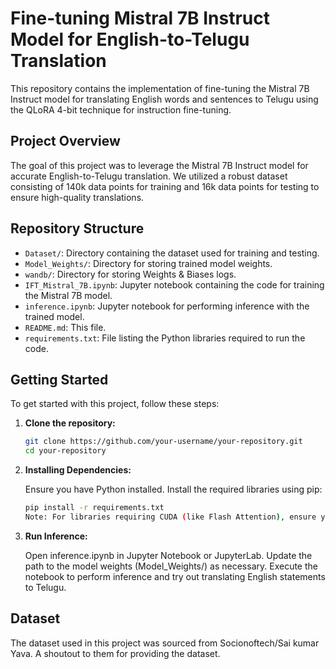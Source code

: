 # Fine-tuning Mistral 7B Instruct Model for English-to-Telugu Translation

This repository contains the implementation of fine-tuning the Mistral 7B Instruct model for translating English words and sentences to Telugu using the QLoRA 4-bit technique for instruction fine-tuning.

## Project Overview

The goal of this project was to leverage the Mistral 7B Instruct model for accurate English-to-Telugu translation. We utilized a robust dataset consisting of 140k data points for training and 16k data points for testing to ensure high-quality translations.

## Repository Structure

- `Dataset/`: Directory containing the dataset used for training and testing.
- `Model_Weights/`: Directory for storing trained model weights.
- `wandb/`: Directory for storing Weights & Biases logs.
- `IFT_Mistral_7B.ipynb`: Jupyter notebook containing the code for training the Mistral 7B model.
- `inference.ipynb`: Jupyter notebook for performing inference with the trained model.
- `README.md`: This file.
- `requirements.txt`: File listing the Python libraries required to run the code.

## Getting Started

To get started with this project, follow these steps:

1. **Clone the repository:**

   ```bash
   git clone https://github.com/your-username/your-repository.git
   cd your-repository

2. **Installing Dependencies:**

   Ensure you have Python installed. Install the required libraries using pip:
   ```bash
   pip install -r requirements.txt
   Note: For libraries requiring CUDA (like Flash Attention), ensure you have CUDA installed on your system.
   
3. **Run Inference:**

   Open inference.ipynb in Jupyter Notebook or JupyterLab. Update the path to the model weights (Model_Weights/) as necessary. Execute the notebook to perform inference and try out translating English statements to Telugu.

## Dataset

  The dataset used in this project was sourced from Socionoftech/Sai kumar Yava. A shoutout to them for providing the dataset.


